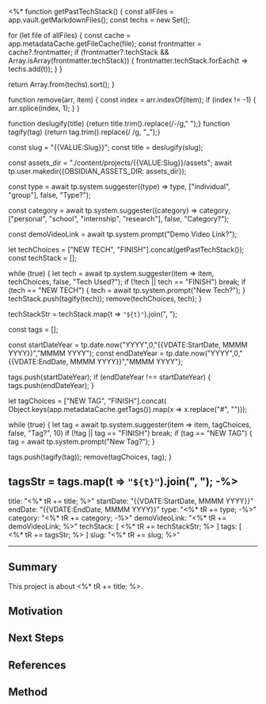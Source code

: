 <%*
function getPastTechStack() {
  const allFiles = app.vault.getMarkdownFiles();
  const techs = new Set();

  for (let file of allFiles) {
    const cache = app.metadataCache.getFileCache(file);
    const frontmatter = cache?.frontmatter;
    if (frontmatter?.techStack && Array.isArray(frontmatter.techStack)) {
      frontmatter.techStack.forEach(t => techs.add(t));
    }
  }

  return Array.from(techs).sort();
}

function remove(arr, item) {
  const index = arr.indexOf(item);
  if (index != -1) {
    arr.splice(index, 1);
  }
}

function deslugify(title) {return title.trim().replace(/-/g," ");}
function tagify(tag) {return tag.trim().replace(/ /g, "_");}

const slug = "{{VALUE:Slug}}";
const title = deslugify(slug);

const assets_dir = "./content/projects/{{VALUE:Slug}}/assets";
await tp.user.makedir({OBSIDIAN_ASSETS_DIR: assets_dir});

const type = await tp.system.suggester((type) => type, ["individual", "group"], false, "Type?");

const category = await tp.system.suggester((category) => category, ["personal", "school", "internship", "research"], false, "Category?");

const demoVideoLink = await tp.system.prompt("Demo Video Link?");

let techChoices = ["NEW TECH", "FINISH"].concat(getPastTechStack());
const techStack = [];

while (true) {
  let tech = await tp.system.suggester(item => item, techChoices, false, "Tech Used?");
  if (!tech || tech == "FINISH") break;
  if (tech == "NEW TECH") {
    tech = await tp.system.prompt("New Tech?");
  }
  techStack.push(tagify(tech));
  remove(techChoices, tech);
}

techStackStr = techStack.map(t => `"${t}"`).join(", ");

const tags = [];

const startDateYear = tp.date.now("YYYY",0,"{{VDATE:StartDate, MMMM YYYY}}","MMMM YYYY");
const endDateYear = tp.date.now("YYYY",0,"{{VDATE:EndDate, MMMM YYYY}}","MMMM YYYY");

tags.push(startDateYear);
if (endDateYear !== startDateYear) {
  tags.push(endDateYear);
}

let tagChoices = ["NEW TAG", "FINISH"].concat(
Object.keys(app.metadataCache.getTags()).map(x => x.replace("#", "")));

while (true) {
  let tag = await tp.system.suggester(item => item, tagChoices, false, "Tag?", 10)
  if (!tag || tag == "FINISH") break;
  if (tag == "NEW TAG") {
    tag = await tp.system.prompt("New Tag?");
  }
  
  tags.push(tagify(tag));
  remove(tagChoices, tag);
}

tagsStr = tags.map(t => `"${t}"`).join(", ");
-%>
---
title: "<%* tR += title; %>"
startDate: "{{VDATE:StartDate, MMMM YYYY}}"
endDate: "{{VDATE:EndDate, MMMM YYYY}}"
type: "<%* tR += type; -%>"
category: "<%* tR += category; -%>"
demoVideoLink: "<%* tR += demoVideoLink; %>"
techStack: [
	<%* tR += techStackStr; %>
]
tags: [
	<%* tR += tagsStr; %>
]
slug: "<%* tR += slug; %>"

---

## Summary
This project is about <%* tR += title; %>.

## Motivation

## Next Steps

## References

## Method
